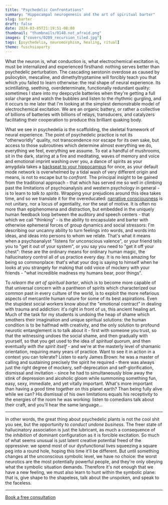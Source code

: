 ```yaml
---
title: "Psychedelic Confrontations"
summary: "Hippocampal neurogenesis and the art of spiritual barter"
slug: barter
draft: false
date: 2024-03-05T21:19:51-08:00
thumbnail: "thumbnails/0148.not_afraid.png"
images: ["covers/0209_recursion_tiled.jpg"]
tags: [psychedelia, neuromorphism, healing, ritual]
theme: fuschsiaparty
---
```


What the neuron is, what conduction is, what electrochemical excitation is, must be internalized and experienced firsthand: nothing serves better than psychedelic perturbation. The cascading serotonin overdose as caused by psilocybin, mescaline, and dimethyltryptamine will forcibly teach you that which you failed to learn otherwise: the real shape of neural experience. Its scintillating, seething, overdeterminate, functionally redundant quality: sometimes I stare into my deepcycle batteries when they're getting a full solar charge and watch the bubbles and listen to the rhythmic gurgling, and it occurs to me later that I'm looking at the simplest demonstrable model of electrochemical excitation. We are an organic battery, or rather a collective of billions of batteries with billions of relays, transducers, and catalyzers facilitating their cooperation to produce this brilliant quaking body.

What we see in psychedelia is the scaffolding, the skeletal framework of neural experience. The point of psychedelic practice is not its "otherworldly" quality, not transcendence nor escape for its own sake, but access to those subroutines which determine almost everything we do, everything we feel, everything we assume. To eat a handful of mushrooms, sit in the dark, staring at a fire and meditating, waves of memory and voice and emotional imprint washing over you, a dance of spirits as your amygdala takes a [backseat to your hippocampus][hippocampal] for once, as your default mode network is overwhelmed by a tidal wash of very different origin and means, is not to escape but to *confront*. The principal insight to be gained from the traditional approach - that which has served me so well in climbing past the limitations of psychoanalysis and western psychology in general - is to learn to *talk to spirits*. Wrapping your prejudices around this idea takes time, and so we translate it for the overeducated: [narrative consciousness](/posts/narrative-consciousness) is not unitary, nor a locus of agentiality, nor the seat of motive. It is often no more than epiphenomena and distraction, but embedded in the uniquely human feedback loop between the auditory and speech centers - that which we call "thinking" - is the ability to encapsulate and barter with otherwise ephemeral forces of group dynamics and social stressors: I'm describing our uncanny ability to turn feelings into words, and words into ideas, and ideas into persons to whom we relate. That's what it means when a psychoanalyst "listens for unconscious valence", or your friend tells you to "get it out of your system", or you say you need to "get it off your chest": these are the ordinary means for ordinary human magic, the hallucinatory control all of us practice every day. It is no less amazing for being so commonplace: that's what your dog is saying to himself when he looks at you strangely for making that odd voice of mockery with your friends - "what incredible madness my humans bear, poor things".

To *relearn the art of spiritual barter*, which is to become more capable of that universal concern with a pantheon of spirits which characterized our common past in every culture of the world, is to exploit the more nefarious aspects of mercantile human nature for some of its best aspirations. Even the stupidest social workers know about the "emotional contract" in dealing with trauma and addiction: it's right in front of us, this ancient healing art. Much of the task for my students is undoing the heap of shame which smothers their imagination and unique spiritual solutions: the human condition is to be halfmad with creativity, and the only solution to profound neurotic entanglement is to talk about it - first with someone you trust, so that the witnessing undoes the social shame, and then gradually with yourself, so that you get used to the idea of *spiritual quorum*, and then eventually *with the spirit itself* - and we're at the masterly level of shamanic orientation, requiring many years of practice. Want to see it in action in a context you can tolerate? Listen to early James Brown: he was a master of calling and sustaining precisely the spirit he required - there was always just the right degree of mockery, self-deprecation and self-glorification, dismissal and invitation - since he had to simultaneously blow away the stink of depression and alcoholic gloom while summoning something fun, easy, sexy, immediate, and yet vitally important. What's more important than having a good time together on this planet earth? Than being fully alive while we can? His dismissal of his own limitations equals his receptivity to the energies of the room he was working: listen to comedians talk about their craft, and you'll hear the same language...

---

In other words, the great thing about psychedelic plants is not the cool shit you see, but the opportunity to *conduct undone business*. The freer state of hallucinatory association is just the lubricant, as much a consequence of the *inhibition* of dominant configuration as it is forcible excitation. So much of what seems unusual is just latent creative potential freed of the oppressive: we spend most of our dysfunctional lives squeezing a square peg into a round hole, hoping this time it'll be different. But until something changes at the unconscious symbolic level, we have no choice: the worst neurotics are the most potentially powerful people, and they're only obeying what the symbolic situation demands. Therefore it's not enough that we have a new feeling, we must also learn to hunt within the symbolic plane: that is, give shape to the shapeless, talk about the unspoken, and speak to the faceless.

[hippocampal]: https://doi.org/10.1007/s00221-013-3579-0

---

[Book a free consultation](/consult)
